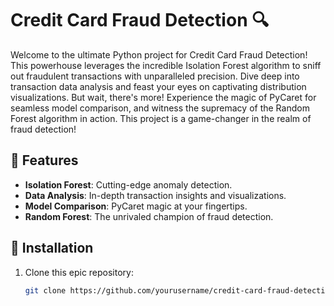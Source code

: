 # Credit Card Fraud Detection 🔍

Welcome to the ultimate Python project for Credit Card Fraud Detection! This powerhouse leverages the incredible Isolation Forest algorithm to sniff out fraudulent transactions with unparalleled precision. Dive deep into transaction data analysis and feast your eyes on captivating distribution visualizations. But wait, there's more! Experience the magic of PyCaret for seamless model comparison, and witness the supremacy of the Random Forest algorithm in action. This project is a game-changer in the realm of fraud detection!                     

## 🌟 Features
- **Isolation Forest**: Cutting-edge anomaly detection.
- **Data Analysis**: In-depth transaction insights and visualizations.                                                                                                                                             
- **Model Comparison**: PyCaret magic at your fingertips.
- **Random Forest**: The unrivaled champion of fraud detection.           
                                                                                
## 🚀 Installation        

1. Clone this epic repository:
   ```bash
   git clone https://github.com/yourusername/credit-card-fraud-detection.git

